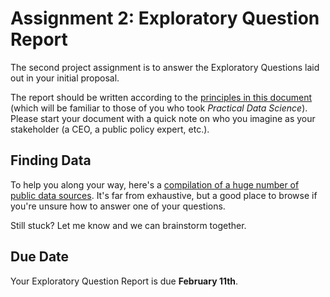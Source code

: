 # Assignment 2: Exploratory Question Report

The second project assignment is to answer the Exploratory Questions laid out in your initial proposal. 

The report should be written according to the [principles in this document](../40_in_practice/25_writing_to_stakeholders) (which will be familiar to those of you who took *Practical Data Science*). Please start your document with a quick note on who you imagine as your stakeholder (a CEO, a public policy expert, etc.).

## Finding Data

To help you along your way, here's a [compilation of a huge number of public data sources](99_data.md). It's far from exhaustive, but a good place to browse if you're unsure how to answer one of your questions.

Still stuck? Let me know and we can brainstorm together.

## Due Date

Your Exploratory Question Report is due **February 11th**.
